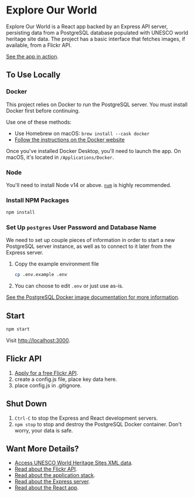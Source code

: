 # Explore Our World

Explore Our World is a React app backed by an Express API server, persisting data from a
PostgreSQL database populated with UNESCO world heritage site data. The project has a basic interface that fetches images, if available, from a Flickr API.

[See the app in action](https://explore-our-world.herokuapp.com/).

## To Use Locally

### Docker

This project relies on Docker to run the PostgreSQL server. You must install
Docker first before continuing.

Use one of these methods:

- Use Homebrew on macOS: `brew install --cask docker`
- [Follow the instructions on the Docker website](https://www.docker.com/)

Once you've installed Docker Desktop, you'll need to launch the app. On macOS,
it's located in `/Applications/Docker`.

### Node

You'll need to install Node v14 or above. [`nvm`](https://nodejs.org/en/) is highly recommended.

### Install NPM Packages

```sh
npm install
```

### Set Up `postgres` User Password and Database Name

We need to set up couple pieces of information in order to start a new
PostgreSQL server instance, as well as to connect to it later from the Express
server.

1. Copy the example environment file

   ```sh
   cp .env.example .env
   ```

2. You can choose to edit `.env` or just use as-is.

[See the PostgreSQL Docker image documentation for more
information](https://hub.docker.com/_/postgres).

## Start

```sh
npm start
```

Visit <http://localhost:3000>.

## Flickr API

1.  [Apply for a free Flickr API](https://www.flickr.com/services/apps/create/apply/). 
2.  create a config.js file, place key data here.
3.  place config.js in .gitignore.

## Shut Down

1. `Ctrl-C` to stop the Express and React development servers.
2. `npm stop` to stop and destroy the PostgreSQL Docker container. Don't worry,
   your data is safe.

## Want More Details?
- [Access UNESCO World Heritage Sites XML data](https://whc.unesco.org/en/list/).
- [Read about the Flickr API](https://www.flickr.com/services/developer/api/).
- [Read about the application stack](docs/application-stack.md).
- [Read about the Express server](server/README.md).
- [Read about the React app](app/README.md).
